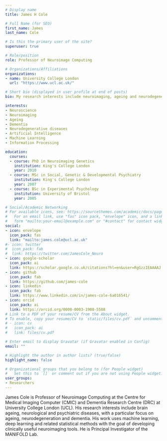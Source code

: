 ```yaml
---
# Display name
title: James H Cole

# Full Name (for SEO)
first_name: James
last_name: Cole

# Is this the primary user of the site?
superuser: true

# Role/position
role: Professor of Neuroimage Computing

# Organizations/Affiliations
organizations:
- name: University College London
  url: "https://www.ucl.ac.uk/"

# Short bio (displayed in user profile at end of posts)
bio: My research interests include neuroimaging, ageing and neurodegenerative diseases

interests:
- Neuroscience
- Neuroimaging
- Ageing
- Dementia
- Neurodegenerative diseases
- Artificial Intelligence
- Machine Learning
- Information Processing

education:
  courses:
  - course: PhD in Neuroimaging Genetics
    institution: King's College London
    year: 2010
  - course: MSc in Social, Genetic & Developmental Psychiatry
    institution: King's College London
    year: 2007
  - course: BSc in Experimental Psychology
    institution: University of Bristol
    year: 2005

# Social/Academic Networking
# For available icons, see: https://sourcethemes.com/academic/docs/page-builder/#icons
#   For an email link, use "fas" icon pack, "envelope" icon, and a link in the
#   form "mailto:your-email@example.com" or "#contact" for contact widget.
social:
- icon: envelope
  icon_pack: fas
  link: "mailto:james.cole@ucl.ac.uk"
#- icon: twitter
#  icon_pack: fab
#  link: https://twitter.com/JamesCole_Neuro
- icon: google-scholar
  icon_pack: ai
  link: https://scholar.google.co.uk/citations?hl=en&user=RgGzzIEAAAAJ
- icon: github
  icon_pack: fab
  link: https://github.com/james-cole
- icon: linkedin
  icon_pack: fab
  link: https://www.linkedin.com/in/james-cole-6a016541/
- icon: orcid
  icon_pack: ai
  link: https://orcid.org/0000-0003-1908-5588
# Link to a PDF of your resume/CV from the About widget.
# To enable, copy your resume/CV to `static/files/cv.pdf` and uncomment the lines below.
# - icon: cv
#   icon_pack: ai
#   link: files/cv.pdf

# Enter email to display Gravatar (if Gravatar enabled in Config)
email: ""

# Highlight the author in author lists? (true/false)
highlight_name: false

# Organizational groups that you belong to (for People widget)
#   Set this to `[]` or comment out if you are not using People widget.
user_groups:
- Researchers
---
```


James Cole is Professor of Neuroimage Computing at the Centre for Medical Imaging Computer (CMIC) and Dementia Research Centre (DRC) at University College London (UCL). His research interests include brain ageing, neurological and psychiatric diseases, with a particular focus on ageing, neurodegeneration and dementia. His work uses machine learning, deep learning and related statistical methods with the goal of developing clinically useful neuroimaging tools. He is Principal Investigator of the MANIFOLD Lab.

